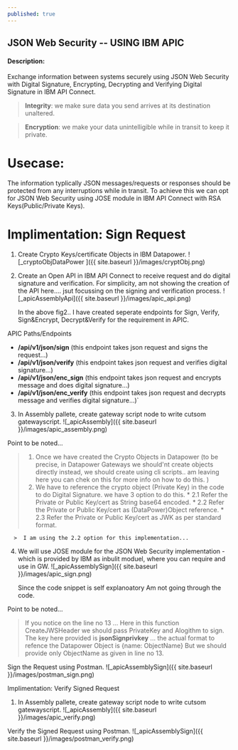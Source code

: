 ```yaml
---
published: true
---
```

## JSON Web Security -- USING IBM APIC

#### Description:

Exchange information between systems securely using JSON Web Security with Digital Signature, Encrypting, Decrypting and Verifying Digital Signature in IBM API Connect. 

>  **Integrity**: we make sure data you send arrives at its destination unaltered.  
  
>  **Encryption**: we make your data unintelligible while in transit to keep it private.

# Usecase:  
The information typlically JSON messages/requests or responses should be protected from any interruptions while in transit. To achieve this we can opt for JSON Web Security using JOSE module in IBM API Connect with RSA Keys(Public/Private Keys).

# Implimentation: Sign Request
1. Create Crypto Keys/certificate Objects in IBM Datapower.
    ![_cryptoObjDataPower ]({{ site.baseurl }}/images/cryptObj.png)
    
    
2. Create an Open API in IBM API Connect to receive request and do digital signature and verification.
   For simplicity, am not showing the creation of the API here.... jsut focussing on the signing and verification process.
    ![_apicAssemblyApi]({{ site.baseurl }}/images/apic_api.png)
    
   
   In the above fig2.. I have created seperate endpoints for Sign, Verify, Sign&Encrypt, Decrypt&Verify for the requirement in APIC. 
   



APIC Paths/Endpoints
  
 *    **/api/v1/json/sign**          (this endpoint takes json request and signs the request...)
 *    **/api/v1/json/verify**	       (this endpoint takes json request and verifies digital signature...)
 *    **/api/v1/json/enc_sign**	     (this endpoint takes json request and encrypts message and does digital signature...)
 *    **/api/v1/json/enc_verify**	   (this endpoint takes json request and decrypts message and verifies digital signature...)`
     
  3. In Assembly pallete, create gateway script node to write cutsom gatewayscript.
     ![_apicAssembly]({{ site.baseurl }}/images/apic_assembly.png)
     
  

Point to be noted...
 
 >   1. Once we have created the Crypto Objects in Datapower (to be precise, in Datapower Gateways we should'nt create objects directly instead,
    we should create using cli scripts.. am leaving here you can chek on this for more info on how to do this. )
 >   2. We have to reference the crypto object (Private Key) in the code to do Digital Signature.
        we have 3 option to do this.
      *  2.1 Refer the Private or Public Key/cert as String base64 encoded.
      *  2.2 Refer the Private or Public Key/cert as (DataPower)Object reference.
      *  2.3 Refer the Private or Public Key/cert as JWK as per standard format.
        
      >  I am using the 2.2 option for this implementation...
        
   4. We will use JOSE module for the JSON Web Security implementation - which is provided by IBM as inbulit moduel, where you can require and use in GW.
      ![_apicAssemblySign]({{ site.baseurl }}/images/apic_sign.png)
      
      Since the code snippet is self explanoatory Am not going through the code.
     
  

Point to be noted...
  
 >   If you notice on the line no 13 ...
    Here in this function CreateJWSHeader we should pass PrivateKey and Alogithm to sign.
    The key here provided is **jsonSignprivkey** ... the actual format to refence the Datapower Object is {name: ObjectName}
    But we should provide only ObjectName as given in line no 13.
    
  

Sign the Request using Postman.
     ![_apicAssemblySign]({{ site.baseurl }}/images/postman_sign.png)
     
  

Implimentation: Verify Signed Request
 
  1.  In Assembly pallete, create gateway script node to write cutsom gatewayscript.
     ![_apicAssembly]({{ site.baseurl }}/images/apic_verify.png)
  


Verify the Signed Request using Postman.
     ![_apicAssemblySign]({{ site.baseurl }}/images/postman_verify.png)
